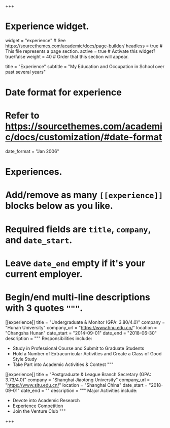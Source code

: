 +++
# Experience widget.
widget = "experience"  # See https://sourcethemes.com/academic/docs/page-builder/
headless = true  # This file represents a page section.
active = true  # Activate this widget? true/false
weight = 40  # Order that this section will appear.

title = "Experience"
subtitle = "My Education and Occupation in School over past several years"

# Date format for experience
#   Refer to https://sourcethemes.com/academic/docs/customization/#date-format
date_format = "Jan 2006"

# Experiences.
#   Add/remove as many `[[experience]]` blocks below as you like.
#   Required fields are `title`, `company`, and `date_start`.
#   Leave `date_end` empty if it's your current employer.
#   Begin/end multi-line descriptions with 3 quotes `"""`.
[[experience]]
  title = "Undergraduate & Monitor (GPA: 3.80/4.0)"
  company = "Hunan University"
  company_url = "https://www.hnu.edu.cn/"
  location = "Changsha Hunan"
  date_start = "2014-09-01"
  date_end = "2018-06-30"
  description = """
  Responsibilities include:

  * Study in Professional Course and Submit to Graduate Students
  * Hold a Number of Extracurricular Activities and Create a Class of Good Style Study
  * Take Part into Academic Activities & Contest
  """

[[experience]]
  title = "Postgraduate & League Branch Secretary (GPA: 3.73/4.0)"
  company = "Shanghai Jiaotong University"
  company_url = "https://www.sjtu.edu.cn/"
  location = "Shanghai China"
  date_start = "2018-09-01"
  date_end = ""
  description = """
  Major Activities include:
 * Devote into Academic Research 
 * Experience Competition 
 * Join the Venture Club
 """

+++
